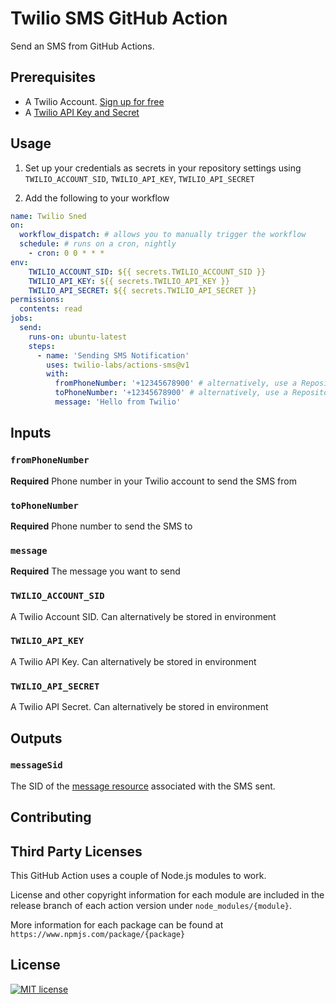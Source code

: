 # Twilio SMS GitHub Action

Send an SMS from GitHub Actions.

## Prerequisites

- A Twilio Account. [Sign up for free](https://www.twilio.com/try-twilio)
- A [Twilio API Key and Secret](https://www.twilio.com/docs/iam/keys/api-key)

## Usage

1. Set up your credentials as secrets in your repository settings using `TWILIO_ACCOUNT_SID`, `TWILIO_API_KEY`, `TWILIO_API_SECRET`

2. Add the following to your workflow

```yml
name: Twilio Sned
on:
  workflow_dispatch: # allows you to manually trigger the workflow
  schedule: # runs on a cron, nightly
    - cron: 0 0 * * * 
env:
    TWILIO_ACCOUNT_SID: ${{ secrets.TWILIO_ACCOUNT_SID }}
    TWILIO_API_KEY: ${{ secrets.TWILIO_API_KEY }}
    TWILIO_API_SECRET: ${{ secrets.TWILIO_API_SECRET }}
permissions:
  contents: read
jobs:
  send:
    runs-on: ubuntu-latest
    steps:
      - name: 'Sending SMS Notification'
        uses: twilio-labs/actions-sms@v1
        with:
          fromPhoneNumber: '+12345678900' # alternatively, use a Repository Secret
          toPhoneNumber: '+12345678900' # alternatively, use a Repository Secret
          message: 'Hello from Twilio'
```

## Inputs

### `fromPhoneNumber`

**Required** Phone number in your Twilio account to send the SMS from

### `toPhoneNumber`

**Required** Phone number to send the SMS to

### `message`

**Required** The message you want to send

### `TWILIO_ACCOUNT_SID`

A Twilio Account SID. Can alternatively be stored in environment

### `TWILIO_API_KEY`

A Twilio API Key. Can alternatively be stored in environment

### `TWILIO_API_SECRET`

A Twilio API Secret. Can alternatively be stored in environment

## Outputs

### `messageSid`

The SID of the [message resource](https://www.twilio.com/docs/sms/api/message-resource#message-properties) associated with the SMS sent.

## Contributing

## Third Party Licenses

This GitHub Action uses a couple of Node.js modules to work.

License and other copyright information for each module are included in the release branch of each action version under `node_modules/{module}`.

More information for each package can be found at `https://www.npmjs.com/package/{package}`

## License

[![MIT license](https://img.shields.io/badge/License-MIT-blue.svg)](https://lbesson.mit-license.org/)
